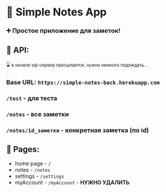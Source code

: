 # 📝 Simple Notes App
### ➕ Простое приложение для заметок!


## 🔗 API:
⌛ <small>в начале sql-сервер просыпается, нужно немного подождать...</small>
### Base URL: `https://simple-notes-back.herokuapp.com`

### `/test` - для теста
### `/notes` - все заметки
### `/notes/id_заметки` - конкретная заметка (по id)


## 📃 Pages:
* home page - `/`
* notes - `/notes`
* settings - `/settings`
* myAccount - `/myAccount` - **НУЖНО УДАЛИТЬ**